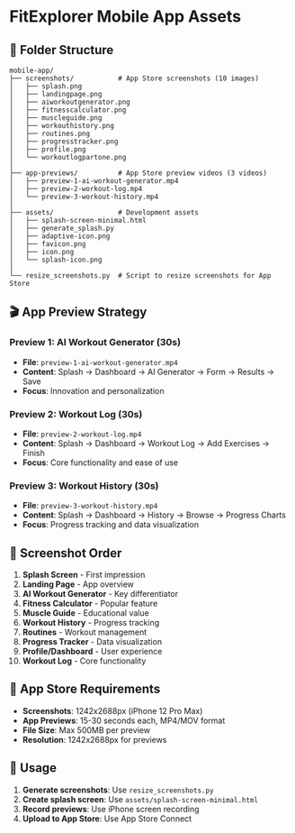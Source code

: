 # FitExplorer Mobile App Assets

## 📁 Folder Structure

```
mobile-app/
├── screenshots/           # App Store screenshots (10 images)
│   ├── splash.png
│   ├── landingpage.png
│   ├── aiworkoutgenerator.png
│   ├── fitnesscalculator.png
│   ├── muscleguide.png
│   ├── workouthistory.png
│   ├── routines.png
│   ├── progresstracker.png
│   ├── profile.png
│   └── workoutlogpartone.png
│
├── app-previews/          # App Store preview videos (3 videos)
│   ├── preview-1-ai-workout-generator.mp4
│   ├── preview-2-workout-log.mp4
│   └── preview-3-workout-history.mp4
│
├── assets/                # Development assets
│   ├── splash-screen-minimal.html
│   ├── generate_splash.py
│   ├── adaptive-icon.png
│   ├── favicon.png
│   ├── icon.png
│   └── splash-icon.png
│
└── resize_screenshots.py  # Script to resize screenshots for App Store
```

## 🎬 App Preview Strategy

### Preview 1: AI Workout Generator (30s)
- **File**: `preview-1-ai-workout-generator.mp4`
- **Content**: Splash → Dashboard → AI Generator → Form → Results → Save
- **Focus**: Innovation and personalization

### Preview 2: Workout Log (30s)
- **File**: `preview-2-workout-log.mp4`
- **Content**: Splash → Dashboard → Workout Log → Add Exercises → Finish
- **Focus**: Core functionality and ease of use

### Preview 3: Workout History (30s)
- **File**: `preview-3-workout-history.mp4`
- **Content**: Splash → Dashboard → History → Browse → Progress Charts
- **Focus**: Progress tracking and data visualization

## 📱 Screenshot Order

1. **Splash Screen** - First impression
2. **Landing Page** - App overview
3. **AI Workout Generator** - Key differentiator
4. **Fitness Calculator** - Popular feature
5. **Muscle Guide** - Educational value
6. **Workout History** - Progress tracking
7. **Routines** - Workout management
8. **Progress Tracker** - Data visualization
9. **Profile/Dashboard** - User experience
10. **Workout Log** - Core functionality

## 🚀 App Store Requirements

- **Screenshots**: 1242x2688px (iPhone 12 Pro Max)
- **App Previews**: 15-30 seconds each, MP4/MOV format
- **File Size**: Max 500MB per preview
- **Resolution**: 1242x2688px for previews

## 📝 Usage

1. **Generate screenshots**: Use `resize_screenshots.py`
2. **Create splash screen**: Use `assets/splash-screen-minimal.html`
3. **Record previews**: Use iPhone screen recording
4. **Upload to App Store**: Use App Store Connect
